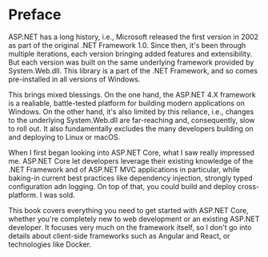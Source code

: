 # Preface

ASP.NET has a long history, i.e., Microsoft released the first version in 2002 as part of
the original .NET Framework 1.0. Since then, it's been through multiple iterations, each
version bringing added features and extensibility. But each version was built on the same
underlying framework provided by System.Web.dll. This library is a part of the .NET Framework,
and so comes pre-installed in all versions of Windows.

This brings mixed blessings. On the one hand, the ASP.NET 4.X framework is a realiable,
battle-tested platform for building modern applications on Windows. On the other hand, it's
also limited by this reliance, i.e., changes to the underlying System.Web.dll are far-reaching
and, consequently, slow to roll out. It also fundamentally excludes the many developers
building on and deploying to Linux or macOS.

When I first began looking into ASP.NET Core, what I saw really impressed me. ASP.NET Core
let developers leverage their existing knowledge of the .NET Framework and of ASP.NET MVC
applications in particular, while baking-in current best practices like dependency injection,
strongly typed configuration adn logging. On top of that, you could build and deploy cross-
platform. I was sold.

This book covers everything you need to get started with ASP.NET Core, whether you're
completely new to web development or an existing ASP.NET developer. It focuses very much
on the framework itself, so I don't go into details about client-side frameworks such as
Angular and React, or technologies like Docker.